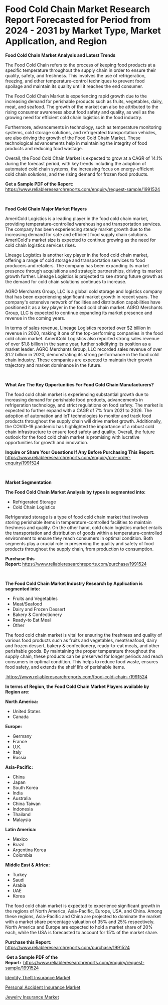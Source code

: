 <p><h1>Food Cold Chain Market Research Report Forecasted for Period from 2024 -  2031 by Market Type, Market Application, and Region</h1></p><p><strong>Food Cold Chain Market Analysis and Latest Trends</strong></p>
<p><p>The Food Cold Chain refers to the process of keeping food products at a specific temperature throughout the supply chain in order to ensure their quality, safety, and freshness. This involves the use of refrigeration, freezing, and other temperature-control techniques to prevent food spoilage and maintain its quality until it reaches the end consumer.</p><p>The Food Cold Chain Market is experiencing rapid growth due to the increasing demand for perishable products such as fruits, vegetables, dairy, meat, and seafood. The growth of the market can also be attributed to the rising consumer awareness about food safety and quality, as well as the growing need for efficient cold chain logistics in the food industry.</p><p>Furthermore, advancements in technology, such as temperature monitoring systems, cold storage solutions, and refrigerated transportation vehicles, are also driving the growth of the Food Cold Chain Market. These technological advancements help in maintaining the integrity of food products and reducing food wastage.</p><p>Overall, the Food Cold Chain Market is expected to grow at a CAGR of 14.1% during the forecast period, with key trends including the adoption of automated cold chain systems, the increasing focus on energy-efficient cold chain solutions, and the rising demand for frozen food products.</p></p>
<p><strong>Get a Sample PDF of the Report:&nbsp;</strong> <a href="https://www.reliableresearchreports.com/enquiry/request-sample/1991524">https://www.reliableresearchreports.com/enquiry/request-sample/1991524</a></p>
<p>&nbsp;</p>
<p><strong>Food Cold Chain Major Market Players</strong></p>
<p><p>AmeriCold Logistics is a leading player in the food cold chain market, providing temperature-controlled warehousing and transportation services. The company has been experiencing steady market growth due to the increasing demand for safe and efficient food supply chain solutions. AmeriCold's market size is expected to continue growing as the need for cold chain logistics services rises.</p><p>Lineage Logistics is another key player in the food cold chain market, offering a range of cold storage and transportation services to food producers and retailers. The company has been expanding its market presence through acquisitions and strategic partnerships, driving its market growth further. Lineage Logistics is projected to see strong future growth as the demand for cold chain solutions continues to increase.</p><p>AGRO Merchants Group, LLC is a global cold storage and logistics company that has been experiencing significant market growth in recent years. The company's extensive network of facilities and distribution capabilities have positioned it as a key player in the food cold chain market. AGRO Merchants Group, LLC is expected to continue expanding its market presence and revenue in the coming years.</p><p>In terms of sales revenue, Lineage Logistics reported over $2 billion in revenue in 2020, making it one of the top-performing companies in the food cold chain market. AmeriCold Logistics also reported strong sales revenue of over $1.8 billion in the same year, further solidifying its position as a market leader. AGRO Merchants Group, LLC recorded sales revenue of over $1.2 billion in 2020, demonstrating its strong performance in the food cold chain industry. These companies are expected to maintain their growth trajectory and market dominance in the future.</p></p>
<p>&nbsp;</p>
<p><strong>What Are The Key Opportunities For Food Cold Chain Manufacturers?</strong></p>
<p><p>The food cold chain market is experiencing substantial growth due to increasing demand for perishable food products, advancements in refrigeration technology, and strict regulations on food safety. The market is expected to further expand with a CAGR of 7% from 2021 to 2026. The adoption of automation and IoT technologies to monitor and track food products throughout the supply chain will drive market growth. Additionally, the COVID-19 pandemic has highlighted the importance of a robust cold chain infrastructure to ensure food safety and quality. Overall, the future outlook for the food cold chain market is promising with lucrative opportunities for growth and innovation.</p></p>
<p><strong>Inquire or Share Your Questions If Any Before Purchasing This Report:</strong> <a href="https://www.reliableresearchreports.com/enquiry/pre-order-enquiry/1991524">https://www.reliableresearchreports.com/enquiry/pre-order-enquiry/1991524</a></p>
<p>&nbsp;</p>
<p><strong>Market Segmentation</strong></p>
<p><strong>The Food Cold Chain Market Analysis by types is segmented into:</strong></p>
<p><ul><li>Refrigerated Storage</li><li>Cold Chain Logistics</li></ul></p>
<p><p>Refrigerated storage is a type of food cold chain market that involves storing perishable items in temperature-controlled facilities to maintain freshness and quality. On the other hand, cold chain logistics market entails the transportation and distribution of goods within a temperature-controlled environment to ensure they reach consumers in optimal condition. Both segments play a crucial role in preserving the quality and safety of food products throughout the supply chain, from production to consumption.</p></p>
<p><strong>Purchase this Report:&nbsp;</strong><a href="https://www.reliableresearchreports.com/purchase/1991524">https://www.reliableresearchreports.com/purchase/1991524</a></p>
<p>&nbsp;</p>
<p><strong>The Food Cold Chain Market Industry Research by Application is segmented into:</strong></p>
<p><ul><li>Fruits and Vegetables</li><li>Meat/Seafood</li><li>Dairy and Frozen Dessert</li><li>Bakery & Confectionery</li><li>Ready-to Eat Meal</li><li>Other</li></ul></p>
<p><p>The food cold chain market is vital for ensuring the freshness and quality of various food products such as fruits and vegetables, meat/seafood, dairy and frozen dessert, bakery & confectionery, ready-to-eat meals, and other perishable goods. By maintaining the proper temperature throughout the supply chain, these products can be preserved for longer periods and reach consumers in optimal condition. This helps to reduce food waste, ensures food safety, and extends the shelf life of perishable items.</p></p>
<p><a href="https://www.reliableresearchreports.com/food-cold-chain-r1991524">&nbsp;https://www.reliableresearchreports.com/food-cold-chain-r1991524</a></p>
<p><strong>In terms of Region, the Food Cold Chain Market Players available by Region are:</strong></p>
<p>
    <p> <strong> North America: </strong>
        <ul>
            <li>United States</li>
            <li>Canada</li>
        </ul>
        </p> 
    <p> <strong> Europe: </strong>
        <ul>
            <li>Germany</li>
            <li>France</li>
            <li>U.K.</li>
            <li>Italy</li>
            <li>Russia</li>
        </ul>
        </p> 
    <p> <strong> Asia-Pacific: </strong>
        <ul>
            <li>China</li>
            <li>Japan</li>
            <li>South Korea</li>
            <li>India</li>
            <li>Australia</li>
            <li>China Taiwan</li>
            <li>Indonesia</li>
            <li>Thailand</li>
            <li>Malaysia</li>
        </ul>
        </p> 
    <p> <strong> Latin America: </strong>
        <ul>
            <li>Mexico</li>
            <li>Brazil</li>
            <li>Argentina Korea</li>
            <li>Colombia</li>
        </ul>
        </p> 
    <p> <strong> Middle East & Africa: </strong>
        <ul>
            <li>Turkey</li>
            <li>Saudi</li>
            <li>Arabia</li>
            <li>UAE</li>
            <li>Korea</li>
        </ul>
    </p>
    </p>
<p><p>The food cold chain market is expected to experience significant growth in the regions of North America, Asia-Pacific, Europe, USA, and China. Among these regions, Asia-Pacific and China are projected to dominate the market with a market share percentage valuation of 35% and 25% respectively. North America and Europe are expected to hold a market share of 20% each, while the USA is forecasted to account for 15% of the market share.</p></p>
<p><strong>Purchase this Report: </strong><a href="https://www.reliableresearchreports.com/purchase/1991524">https://www.reliableresearchreports.com/purchase/1991524</a></p>
<p>&nbsp;<strong>Get a Sample PDF of the Report:&nbsp;&nbsp;</strong><a href="https://www.reliableresearchreports.com/enquiry/request-sample/1991524">https://www.reliableresearchreports.com/enquiry/request-sample/1991524</a></p>
<p><strong></strong></p>
<p><p><a href="https://github.com/juancolorado15/Market-Research-Report-List-3/blob/main/identity-theft-insurance-market.md">Identity Theft Insurance Market</a></p><p><a href="https://github.com/Glendatilghmankmgz0rbhwpy/Market-Research-Report-List-3/blob/main/personal-accident-insurance-market.md">Personal Accident Insurance Market</a></p><p><a href="https://github.com/dx0328/Market-Research-Report-List-3/blob/main/jewelry-insurance-market.md">Jewelry Insurance Market</a></p></p>